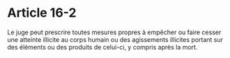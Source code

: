 # Article 16-2

Le juge peut prescrire toutes mesures propres à empêcher ou faire cesser une atteinte illicite au corps humain ou des agissements illicites portant sur des éléments ou des produits de celui-ci, y compris après la mort.

